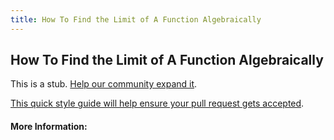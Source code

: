 ```yaml
---
title: How To Find the Limit of A Function Algebraically
---
```

## How To Find the Limit of A Function Algebraically

This is a stub. [Help our community expand it](https://github.com/freecodecamp/guides/tree/master/src/pages/articles/math/how-to-find-the-limit-of-a-function-algebraically/index.md).

[This quick style guide will help ensure your pull request gets accepted](https://github.com/freecodecamp/guides/blob/master/README.md).

<!-- The article goes here, in GitHub-flavored Markdown. Feel free to add YouTube videos, images, and CodePen/JSBin embeds  -->

#### More Information:
<!-- Please add any articles you think might be helpful to read before writing the article -->


